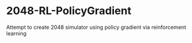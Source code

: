 # 2048-RL-PolicyGradient
Attempt to create 2048 simulator using policy gradient via reinforcement learning
